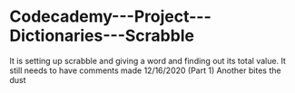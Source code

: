 # Codecademy---Project---Dictionaries---Scrabble
It is setting up scrabble and giving a word and finding out its total value.
It still needs to have comments made 12/16/2020 (Part 1)
Another bites the dust

